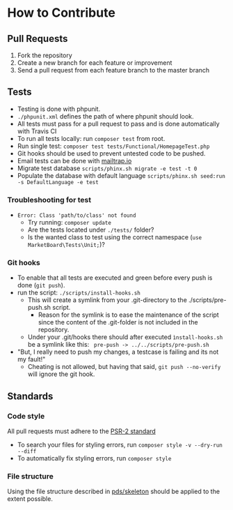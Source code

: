 # How to Contribute

## Pull Requests
1. Fork the repository
2. Create a new branch for each feature or improvement
3. Send a pull request from each feature branch to the master branch

## Tests
* Testing is done with phpunit.
* `./phpunit.xml` defines the path of where phpunit should look.
* All tests must pass for a pull request to pass and is done automatically with Travis CI
* To run all tests locally: run `composer test` from root.
* Run single test: `composer test tests/Functional/HomepageTest.php`
* Git hooks should be used to prevent untested code to be pushed.
* Email tests can be done with [mailtrap.io](https://mailtrap.io)
* Migrate test database `scripts/phinx.sh migrate -e test -t 0` 
* Populate the database with default language `scripts/phinx.sh seed:run -s DefaultLanguage -e test`

### Troubleshooting for test
* `Error: Class 'path/to/class' not found`
  * Try running: `composer update`
  * Are the tests located under `./tests/` folder?
  * Is the wanted class to test using the correct namespace (`use MarketBoard\Tests\Unit;`)?

### Git hooks
* To enable that all tests are executed and green before every push is done (`git push`).
* run the script: `./scripts/install-hooks.sh`
  * This will create a symlink from your .git-directory to the ./scripts/pre-push.sh script.
    * Reason for the symlink is to ease the maintenance of the script since the content of the .git-folder is not included in the repository.
  * Under your .git/hooks there should after executed `ìnstall-hooks.sh` be a symlink like this: ` pre-push -> ../../scripts/pre-push.sh`
* "But, I really need to push my changes, a testcase is failing and its not my fault!"
  * Cheating is not allowed, but having that said, `git push --no-verify` will ignore the git hook.

## Standards
### Code style
All pull requests must adhere to the [PSR-2 standard](https://www.php-fig.org/psr/psr-2/)
* To search your files for styling errors, run `composer style -v --dry-run --diff`
* To automatically fix styling errors, run `composer style`


### File structure
Using the file structure described in [pds/skeleton](https://github.com/php-pds/skeleton) should be applied to the extent possible.
